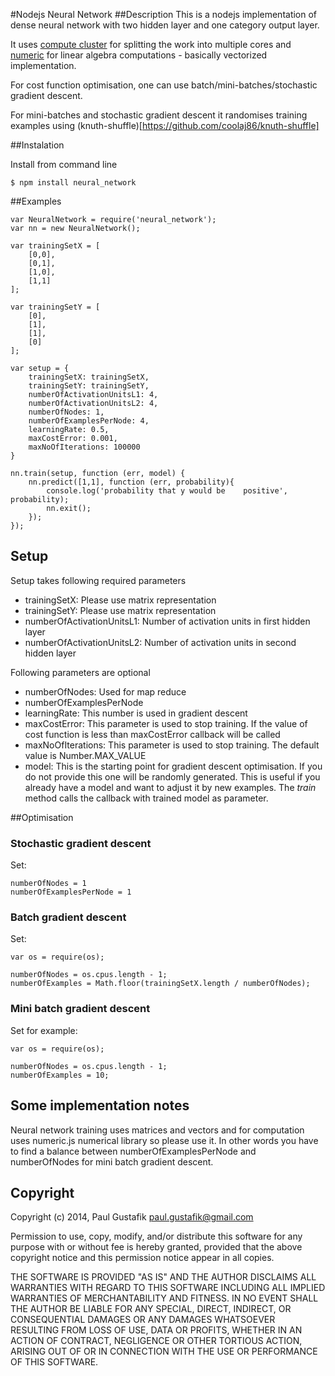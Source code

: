 #Nodejs Neural Network
##Description
This is a nodejs implementation of dense neural network with two hidden layer and one category output layer.

It uses [compute cluster](https://github.com/lloyd/node-compute-cluster) for splitting the work into multiple cores and [numeric](http://www.numericjs.com/documentation.html) for linear algebra computations - basically vectorized implementation.

For cost function optimisation, one can use batch/mini-batches/stochastic gradient descent.

For mini-batches and stochastic gradient descent it randomises training examples using (knuth-shuffle)[https://github.com/coolaj86/knuth-shuffle]

##Instalation

Install from command line

`$ npm install neural_network`

##Examples

	var NeuralNetwork = require('neural_network');
	var nn = new NeuralNetwork();
	
	var trainingSetX = [
	    [0,0],
	    [0,1],
	    [1,0],
	    [1,1]
	];
	
	var trainingSetY = [
	    [0],
	    [1],
    	[1],
	    [0]
	];
	
	var setup = {
	    trainingSetX: trainingSetX,
	    trainingSetY: trainingSetY,
	    numberOfActivationUnitsL1: 4,
	    numberOfActivationUnitsL2: 4,
	    numberOfNodes: 1,
	    numberOfExamplesPerNode: 4,
	    learningRate: 0.5,
	    maxCostError: 0.001,
	    maxNoOfIterations: 100000
	}
	
	nn.train(setup, function (err, model) {
	    nn.predict([1,1], function (err, probability){
	        console.log('probability that y would be 	positive', probability);
	        nn.exit();
	    });
	});

## Setup

Setup takes following required parameters

* trainingSetX: Please use matrix representation
* trainingSetY: Please use matrix representation
* numberOfActivationUnitsL1: Number of activation units in first hidden layer
* numberOfActivationUnitsL2: Number of activation units in second hidden layer

Following parameters are optional

* numberOfNodes: Used for map reduce
* numberOfExamplesPerNode
* learningRate: This number is used in gradient descent
* maxCostError: This parameter is used to stop training. If the value of cost function is less than maxCostError callback will be called
* maxNoOfIterations: This parameter is used to stop training. The default value is Number.MAX_VALUE
* model: This is the starting point for gradient descent optimisation. If you do not provide this one will be randomly generated. This is useful if you already have a model and want to adjust it by new examples. The *train* method calls the callback with trained model as parameter.



##Optimisation

### Stochastic gradient descent
Set:
	
	numberOfNodes = 1
	numberOfExamplesPerNode = 1
	
### Batch gradient descent

Set:

	var os = require(os);
	
	numberOfNodes = os.cpus.length - 1;
	numberOfExamples = Math.floor(trainingSetX.length / numberOfNodes);
	
### Mini batch gradient descent

Set for example:

	var os = require(os);
	
	numberOfNodes = os.cpus.length - 1;
	numberOfExamples = 10;


## Some implementation notes

Neural network training uses matrices and vectors and for computation uses numeric.js numerical library so please use it. In other words you have to find a balance between numberOfExamplesPerNode and numberOfNodes for mini batch gradient descent.

## Copyright

Copyright (c) 2014, Paul Gustafik paul.gustafik@gmail.com

Permission to use, copy, modify, and/or distribute this software for any purpose with or without fee is hereby granted, provided that the above copyright notice and this permission notice appear in all copies.

THE SOFTWARE IS PROVIDED "AS IS" AND THE AUTHOR DISCLAIMS ALL WARRANTIES WITH REGARD TO THIS SOFTWARE INCLUDING ALL IMPLIED WARRANTIES OF MERCHANTABILITY AND FITNESS. IN NO EVENT SHALL THE AUTHOR BE LIABLE FOR ANY SPECIAL, DIRECT, INDIRECT, OR CONSEQUENTIAL DAMAGES OR ANY DAMAGES WHATSOEVER RESULTING FROM LOSS OF USE, DATA OR PROFITS, WHETHER IN AN ACTION OF CONTRACT, NEGLIGENCE OR OTHER TORTIOUS ACTION, ARISING OUT OF OR IN CONNECTION WITH THE USE OR PERFORMANCE OF THIS SOFTWARE.

